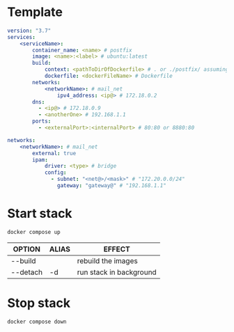 # Template

```yaml
version: "3.7"
services:
	<serviceName>:
		container_name: <name> # postfix
		image: <name>:<label> # ubuntu:latest
		build:
			context: <pathToDirOfDockerfile> # . or ./postfix/ assuming Dockerfile is in postfix dir
			dockerfile: <dockerFileName> # Dockerfile
		networks:
			<networkName>: # mail_net
				ipv4_address: <ip@> # 172.18.0.2
		dns:
		  - <ip@> # 172.18.0.9
		  - <anotherOne> # 192.168.1.1
		ports:
		  - <externalPort>:<internalPort> # 80:80 or 8880:80

networks:
	<networkName>: # mail_net
		external: true
		ipam:
			driver: <type> # bridge
			config:
			  - subnet: "<net@>/<mask>" # "172.20.0.0/24"
				gateway: "gateway@" # "192.168.1.1"
```

# Start stack

```sh
docker compose up
```

| OPTION   | ALIAS | EFFECT                                  |
| -------- | ----- | --------------------------------------- |
| --build  |       | rebuild the images |
| --detach | -d    | run stack in background                 |


# Stop stack

```sh
docker compose down
```

